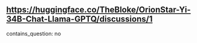 ## https://huggingface.co/TheBloke/OrionStar-Yi-34B-Chat-Llama-GPTQ/discussions/1

contains_question: no